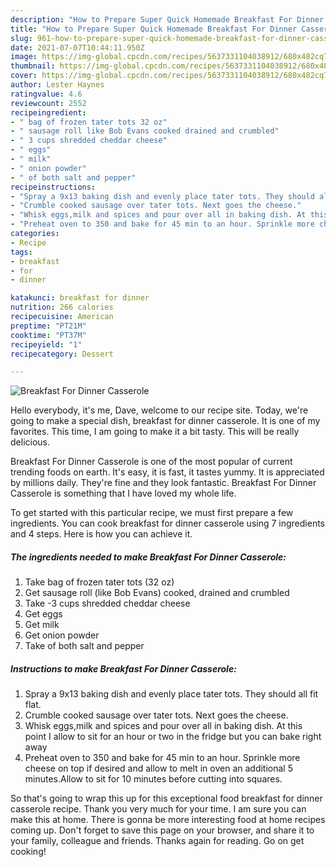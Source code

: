 ```yaml
---
description: "How to Prepare Super Quick Homemade Breakfast For Dinner Casserole"
title: "How to Prepare Super Quick Homemade Breakfast For Dinner Casserole"
slug: 961-how-to-prepare-super-quick-homemade-breakfast-for-dinner-casserole
date: 2021-07-07T10:44:11.950Z
image: https://img-global.cpcdn.com/recipes/5637331104038912/680x482cq70/breakfast-for-dinner-casserole-recipe-main-photo.jpg
thumbnail: https://img-global.cpcdn.com/recipes/5637331104038912/680x482cq70/breakfast-for-dinner-casserole-recipe-main-photo.jpg
cover: https://img-global.cpcdn.com/recipes/5637331104038912/680x482cq70/breakfast-for-dinner-casserole-recipe-main-photo.jpg
author: Lester Haynes
ratingvalue: 4.6
reviewcount: 2552
recipeingredient:
- " bag of frozen tater tots 32 oz"
- " sausage roll like Bob Evans cooked drained and crumbled"
- " 3 cups shredded cheddar cheese"
- " eggs"
- " milk"
- " onion powder"
- " of both salt and pepper"
recipeinstructions:
- "Spray a 9x13 baking dish and evenly place tater tots. They should all fit flat."
- "Crumble cooked sausage over tater tots. Next goes the cheese."
- "Whisk eggs,milk and spices and pour over all in baking dish. At this point I allow to sit for an hour or two in the fridge but you can bake right away"
- "Preheat oven to 350 and bake for 45 min to an hour. Sprinkle more cheese on top if desired and allow to melt in oven an additional 5 minutes.Allow to sit for 10 minutes before cutting into squares."
categories:
- Recipe
tags:
- breakfast
- for
- dinner

katakunci: breakfast for dinner 
nutrition: 266 calories
recipecuisine: American
preptime: "PT21M"
cooktime: "PT37M"
recipeyield: "1"
recipecategory: Dessert

---
```



![Breakfast For Dinner Casserole](https://img-global.cpcdn.com/recipes/5637331104038912/680x482cq70/breakfast-for-dinner-casserole-recipe-main-photo.jpg)

Hello everybody, it's me, Dave, welcome to our recipe site. Today, we're going to make a special dish, breakfast for dinner casserole. It is one of my favorites. This time, I am going to make it a bit tasty. This will be really delicious.



Breakfast For Dinner Casserole is one of the most popular of current trending foods on earth. It's easy, it is fast, it tastes yummy. It is appreciated by millions daily. They're fine and they look fantastic. Breakfast For Dinner Casserole is something that I have loved my whole life.


To get started with this particular recipe, we must first prepare a few ingredients. You can cook breakfast for dinner casserole using 7 ingredients and 4 steps. Here is how you can achieve it.

<!--inarticleads1-->

##### The ingredients needed to make Breakfast For Dinner Casserole:

1. Take  bag of frozen tater tots (32 oz)
1. Get  sausage roll (like Bob Evans) cooked, drained and crumbled
1. Take  -3 cups shredded cheddar cheese
1. Get  eggs
1. Get  milk
1. Get  onion powder
1. Take  of both salt and pepper




<!--inarticleads2-->

##### Instructions to make Breakfast For Dinner Casserole:

1. Spray a 9x13 baking dish and evenly place tater tots. They should all fit flat.
1. Crumble cooked sausage over tater tots. Next goes the cheese.
1. Whisk eggs,milk and spices and pour over all in baking dish. At this point I allow to sit for an hour or two in the fridge but you can bake right away
1. Preheat oven to 350 and bake for 45 min to an hour. Sprinkle more cheese on top if desired and allow to melt in oven an additional 5 minutes.Allow to sit for 10 minutes before cutting into squares.




So that's going to wrap this up for this exceptional food breakfast for dinner casserole recipe. Thank you very much for your time. I am sure you can make this at home. There is gonna be more interesting food at home recipes coming up. Don't forget to save this page on your browser, and share it to your family, colleague and friends. Thanks again for reading. Go on get cooking!

